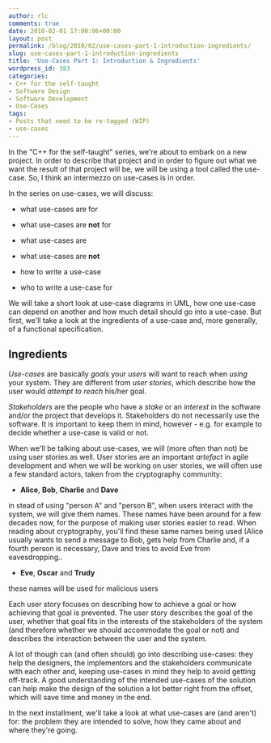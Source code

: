 ```yaml
---
author: rlc
comments: true
date: 2010-02-01 17:00:06+00:00
layout: post
permalink: /blog/2010/02/use-cases-part-1-introduction-ingredients/
slug: use-cases-part-1-introduction-ingredients
title: 'Use-Cases Part 1: Introduction & Ingredients'
wordpress_id: 383
categories:
- C++ for the self-taught
- Software Design
- Software Development
- Use-Cases
tags:
- Posts that need to be re-tagged (WIP)
- use-cases
---
```


In the "C++ for the self-taught" series, we're about to embark on a new project. In order to describe that project and in order to figure out what we want the result of that project will be, we will be using a tool called the use-case. So, I think an intermezzo on use-cases is in order.
<!--more-->
In the series on use-cases, we will discuss:



	
  * what use-cases are for

	
  * what use-cases are **not** for

	
  * what use-cases are

	
  * what use-cases are **not**

	
  * how to write a use-case

	
  * who to write a use-case for



We will take a short look at use-case diagrams in UML, how one use-case can depend on another and how much detail should go into a use-case. But first, we'll take a look at the ingredients of a use-case and, more generally, of a functional specification.



## Ingredients


_Use-cases_ are basically _goals_ your _users_ will want to reach when _using_ your system. They are different from _user stories_, which describe how the user would _attempt to reach_ his/her goal.

_Stakeholders_ are the people who have a _stake_ or an _interest_ in the software and/or the project that develops it. Stakeholders do not necessarily use the software. It is important to keep them in mind, however - e.g. for example to decide whether a use-case is valid or not.

When we'll be talking about use-cases, we will (more often than not) be using user stories as well. User stories are an important _artefact_ in agile development and when we will be working on user stories, we will often use a few standard actors, taken from the cryptography community:



	
  * **Alice**, **Bob**, **Charlie** and **Dave**  

in stead of using "person A" and "person B", when users interact with the system, we will give them names. These names have been around for a few decades now, for the purpose of making user stories easier to read. When reading about cryptography, you'll find these same names being used (Alice usually wants to send a message to Bob, gets help from Charlie and, if a fourth person is necessary, Dave and tries to avoid Eve from eavesdropping..

	
  * **Eve**, **Oscar** and **Trudy**  

these names will be used for malicious users



Each user story focuses on describing how to achieve a goal or how achieving that goal is prevented. The user story describes the goal of the user, whether that goal fits in the interests of the stakeholders of the system (and therefore whether we should accommodate the goal or not) and describes the interaction between the user and the system.

A lot of though can (and often should) go into describing use-cases: they help the designers, the implementors and the stakeholders communicate with each other and, keeping use-cases in mind they help to avoid getting off-track. A good understanding of the intended use-cases of the solution can help make the design of the solution a lot better right from the offset, which will save time and money in the end.

In the next installment, we'll take a look at what use-cases are (and aren't) for: the problem they are intended to solve, how they came about and where they're going.

